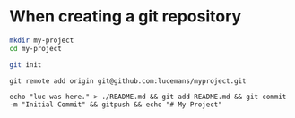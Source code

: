 # When creating a git repository

```sh
mkdir my-project
cd my-project
```

```sh
git init
```

```
git remote add origin git@github.com:lucemans/myproject.git
```

```
echo "luc was here." > ./README.md && git add README.md && git commit -m "Initial Commit" && gitpush && echo "# My Project"
```
